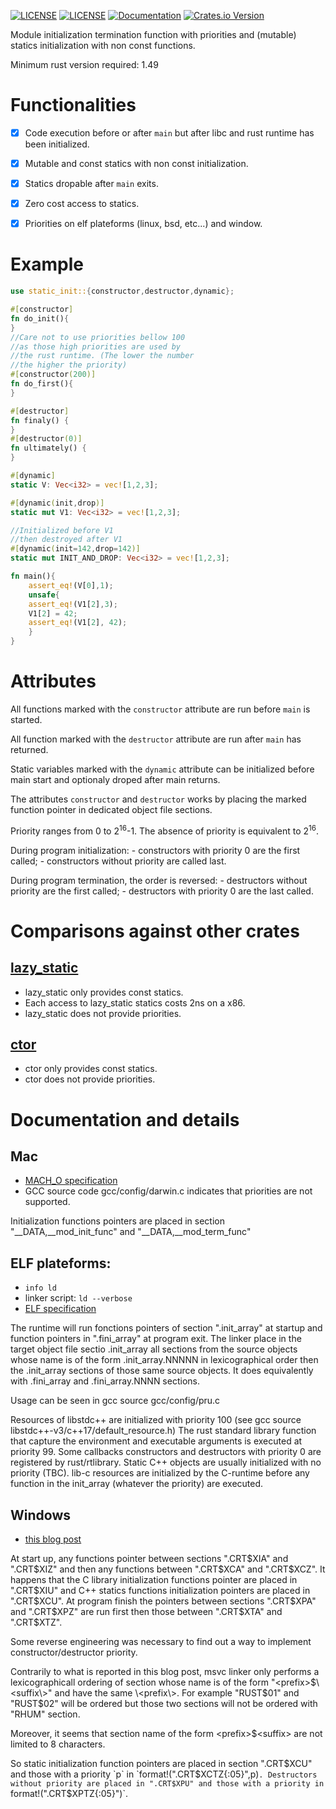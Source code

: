[![LICENSE](https://img.shields.io/badge/license-MIT-blue.svg)](LICENSE-MIT)
[![LICENSE](https://img.shields.io/badge/license-apache-blue.svg)](LICENSE-APACHE)
[![Documentation](https://docs.rs/static_init/badge.svg)](https://docs.rs/static_init)
[![Crates.io Version](https://img.shields.io/crates/v/static_init.svg)](https://crates.io/crates/static_init)

 Module initialization termination function with priorities and (mutable) statics initialization with
 non const functions.

 Minimum rust version required: 1.49
 

 # Functionalities

 - [x] Code execution before or after `main` but after libc and rust runtime has been initialized.

 - [x] Mutable and const statics with non const initialization.

 - [x] Statics dropable after `main` exits.

 - [x] Zero cost access to statics.

 - [x] Priorities on elf plateforms (linux, bsd, etc...) and window.

 # Example
 ```rust
 use static_init::{constructor,destructor,dynamic};

 #[constructor]
 fn do_init(){
 }
 //Care not to use priorities bellow 100
 //as those high priorities are used by
 //the rust runtime. (The lower the number
 //the higher the priority)
 #[constructor(200)]
 fn do_first(){
 }

 #[destructor]
 fn finaly() {
 }
 #[destructor(0)]
 fn ultimately() {
 }

 #[dynamic]
 static V: Vec<i32> = vec![1,2,3];

 #[dynamic(init,drop)]
 static mut V1: Vec<i32> = vec![1,2,3];

 //Initialized before V1 
 //then destroyed after V1 
 #[dynamic(init=142,drop=142)]
 static mut INIT_AND_DROP: Vec<i32> = vec![1,2,3];

 fn main(){
     assert_eq!(V[0],1);
     unsafe{
     assert_eq!(V1[2],3);
     V1[2] = 42;
     assert_eq!(V1[2], 42);
     }
 }
 ```

 # Attributes

 All functions marked with the `constructor` attribute are 
 run before `main` is started.

 All function marked with the `destructor` attribute are 
 run after `main` has returned.

 Static variables marked with the `dynamic` attribute can
 be initialized before main start and optionaly droped
 after main returns. 

 The attributes `constructor` and `destructor` works by placing the marked function pointer in
 dedicated object file sections. 

 Priority ranges from 0 to 2<sup>16</sup>-1. The absence of priority is equivalent to
 2<sup>16</sup>. 

 During program initialization:
     - constructors with priority 0 are the first called;
     - constructors without priority are called last.

 During program termination, the order is reversed:
     - destructors without priority are the first called;
     - destructors with priority 0 are the last called.
 
 # Comparisons against other crates

 ## [lazy_static][1]
  - lazy_static only provides const statics.
  - Each access to lazy_static statics costs 2ns on a x86.
  - lazy_static does not provide priorities.

 ## [ctor][2]
  - ctor only provides const statics.
  - ctor does not provide priorities.

 # Documentation and details

 ## Mac
   - [MACH_O specification](https://www.cnblogs.com/sunkang/archive/2011/05/24/2055635.html)
   - GCC source code gcc/config/darwin.c indicates that priorities are not supported. 

   Initialization functions pointers are placed in section "__DATA,__mod_init_func" and
   "__DATA,__mod_term_func"

 ## ELF plateforms:
  - `info ld`
  - linker script: `ld --verbose`
  - [ELF specification](https://docs.oracle.com/cd/E23824_01/html/819-0690/chapter7-1.html#scrolltoc)

  The runtime will run fonctions pointers of section ".init_array" at startup and function
  pointers in ".fini_array" at program exit. The linker place in the target object file
  sectio .init_array all sections from the source objects whose name is of the form
  .init_array.NNNNN in lexicographical order then the .init_array sections of those same source
  objects. It does equivalently with .fini_array and .fini_array.NNNN sections.

  Usage can be seen in gcc source gcc/config/pru.c

  Resources of libstdc++ are initialized with priority 100 (see gcc source libstdc++-v3/c++17/default_resource.h)
  The rust standard library function that capture the environment and executable arguments is
  executed at priority 99. Some callbacks constructors and destructors with priority 0 are
  registered by rust/rtlibrary.
  Static C++ objects are usually initialized with no priority (TBC). lib-c resources are
  initialized by the C-runtime before any function in the init_array (whatever the priority) are executed.

 ## Windows

  - [this blog post](https://www.cnblogs.com/sunkang/archive/2011/05/24/2055635.html)

  At start up, any functions pointer between sections ".CRT$XIA" and ".CRT$XIZ"
  and then any functions between ".CRT$XCA" and ".CRT$XCZ". It happens that the C library
  initialization functions pointer are placed in ".CRT$XIU" and C++ statics functions initialization
  pointers are placed in ".CRT$XCU". At program finish the pointers between sections
  ".CRT$XPA" and ".CRT$XPZ" are run first then those between ".CRT$XTA" and ".CRT$XTZ".

  Some reverse engineering was necessary to find out a way to implement 
  constructor/destructor priority.

  Contrarily to what is reported in this blog post, msvc linker
  only performs a lexicographicall ordering of section whose name
  is of the form "\<prefix\>$\<suffix\>" and have the same \<prefix\>.
  For example "RUST$01" and "RUST$02" will be ordered but those two
  sections will not be ordered with "RHUM" section.

  Moreover, it seems that section name of the form \<prefix\>$\<suffix\> are 
  not limited to 8 characters.

  So static initialization function pointers are placed in section ".CRT$XCU" and
  those with a priority `p` in `format!(".CRT$XCTZ{:05}",p)`. Destructors without priority
  are placed in ".CRT$XPU" and those with a priority in `format!(".CRT$XPTZ{:05}")`.


 [1]: https://crates.io/crates/lazy_static
 [2]: https://crates.io/crates/ctor
